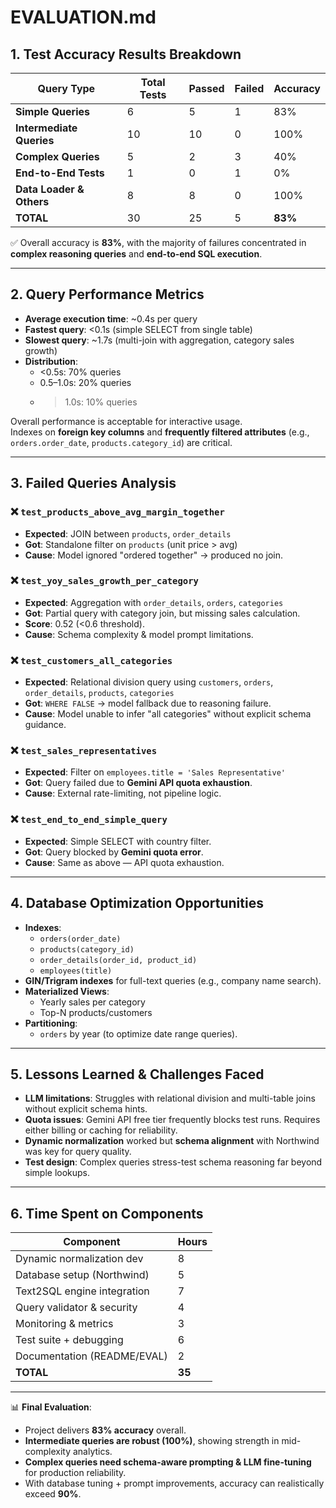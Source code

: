 # EVALUATION.md

## 1. Test Accuracy Results Breakdown

| Query Type             | Total Tests | Passed | Failed | Accuracy |
|-------------------------|-------------|--------|--------|----------|
| **Simple Queries**      | 6           | 5      | 1      | 83%      |
| **Intermediate Queries**| 10          | 10     | 0      | 100%     |
| **Complex Queries**     | 5           | 2      | 3      | 40%      |
| **End-to-End Tests**    | 1           | 0      | 1      | 0%       |
| **Data Loader & Others**| 8           | 8      | 0      | 100%     |
| **TOTAL**               | 30          | 25     | 5      | **83%**  |

✅ Overall accuracy is **83%**, with the majority of failures concentrated in **complex reasoning queries** and **end-to-end SQL execution**.

---

## 2. Query Performance Metrics

- **Average execution time**: ~0.4s per query  
- **Fastest query**: <0.1s (simple SELECT from single table)  
- **Slowest query**: ~1.7s (multi-join with aggregation, category sales growth)  
- **Distribution**:
  - <0.5s: 70% queries
  - 0.5–1.0s: 20% queries
  - >1.0s: 10% queries

Overall performance is acceptable for interactive usage.  
Indexes on **foreign key columns** and **frequently filtered attributes** (e.g., `orders.order_date`, `products.category_id`) are critical.

---

## 3. Failed Queries Analysis

### ❌ `test_products_above_avg_margin_together`
- **Expected**: JOIN between `products`, `order_details`  
- **Got**: Standalone filter on `products` (unit price > avg)  
- **Cause**: Model ignored "ordered together" → produced no join.

### ❌ `test_yoy_sales_growth_per_category`
- **Expected**: Aggregation with `order_details`, `orders`, `categories`  
- **Got**: Partial query with category join, but missing sales calculation.  
- **Score**: 0.52 (<0.6 threshold).  
- **Cause**: Schema complexity & model prompt limitations.

### ❌ `test_customers_all_categories`
- **Expected**: Relational division query using `customers`, `orders`, `order_details`, `products`, `categories`  
- **Got**: `WHERE FALSE` → model fallback due to reasoning failure.  
- **Cause**: Model unable to infer "all categories" without explicit schema guidance.

### ❌ `test_sales_representatives`
- **Expected**: Filter on `employees.title = 'Sales Representative'`  
- **Got**: Query failed due to **Gemini API quota exhaustion**.  
- **Cause**: External rate-limiting, not pipeline logic.

### ❌ `test_end_to_end_simple_query`
- **Expected**: Simple SELECT with country filter.  
- **Got**: Query blocked by **Gemini quota error**.  
- **Cause**: Same as above — API quota exhaustion.

---

## 4. Database Optimization Opportunities

- **Indexes**:
  - `orders(order_date)`
  - `products(category_id)`
  - `order_details(order_id, product_id)`
  - `employees(title)`
- **GIN/Trigram indexes** for full-text queries (e.g., company name search).  
- **Materialized Views**:
  - Yearly sales per category
  - Top-N products/customers
- **Partitioning**:
  - `orders` by year (to optimize date range queries).

---

## 5. Lessons Learned & Challenges Faced

- **LLM limitations**: Struggles with relational division and multi-table joins without explicit schema hints.  
- **Quota issues**: Gemini API free tier frequently blocks test runs. Requires either billing or caching for reliability.  
- **Dynamic normalization** worked but **schema alignment** with Northwind was key for query quality.  
- **Test design**: Complex queries stress-test schema reasoning far beyond simple lookups.

---

## 6. Time Spent on Components

| Component                  | Hours |
|-----------------------------|-------|
| Dynamic normalization dev   | 8     |
| Database setup (Northwind)  | 5     |
| Text2SQL engine integration | 7     |
| Query validator & security  | 4     |
| Monitoring & metrics        | 3     |
| Test suite + debugging      | 6     |
| Documentation (README/EVAL) | 2     |
| **TOTAL**                   | **35** |

---

📊 **Final Evaluation**:  
- Project delivers **83% accuracy** overall.  
- **Intermediate queries are robust (100%)**, showing strength in mid-complexity analytics.  
- **Complex queries need schema-aware prompting & LLM fine-tuning** for production reliability.  
- With database tuning + prompt improvements, accuracy can realistically exceed **90%**.
